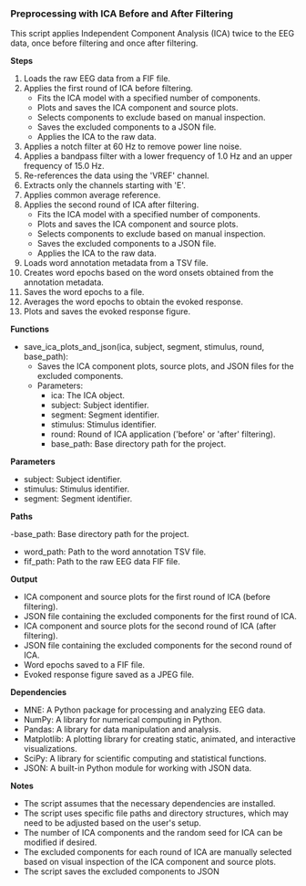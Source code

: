 ### Preprocessing with ICA Before and After Filtering

This script applies Independent Component Analysis (ICA) twice to the EEG data, once before filtering
and once after filtering.

**Steps**

1. Loads the raw EEG data from a FIF file.
2. Applies the first round of ICA before filtering.
   - Fits the ICA model with a specified number of components.
   - Plots and saves the ICA component and source plots.
   - Selects components to exclude based on manual inspection.
   - Saves the excluded components to a JSON file.
   - Applies the ICA to the raw data.
3. Applies a notch filter at 60 Hz to remove power line noise.
4. Applies a bandpass filter with a lower frequency of 1.0 Hz and an upper frequency of 15.0 Hz.
5. Re-references the data using the 'VREF' channel.
6. Extracts only the channels starting with 'E'.
7. Applies common average reference.
8. Applies the second round of ICA after filtering.
   - Fits the ICA model with a specified number of components.
   - Plots and saves the ICA component and source plots.
   - Selects components to exclude based on manual inspection.
   - Saves the excluded components to a JSON file.
   - Applies the ICA to the raw data.
9. Loads word annotation metadata from a TSV file.
10. Creates word epochs based on the word onsets obtained from the annotation metadata.
11. Saves the word epochs to a file.
12. Averages the word epochs to obtain the evoked response.
13. Plots and saves the evoked response figure.

**Functions**

- save_ica_plots_and_json(ica, subject, segment, stimulus, round, base_path):
  - Saves the ICA component plots, source plots, and JSON files for the excluded components.
  - Parameters:
    - ica: The ICA object.
    - subject: Subject identifier.
    - segment: Segment identifier.
    - stimulus: Stimulus identifier.
    - round: Round of ICA application ('before' or 'after' filtering).
    - base_path: Base directory path for the project.

**Parameters**

- subject: Subject identifier.
- stimulus: Stimulus identifier.
- segment: Segment identifier.

**Paths**

-base_path: Base directory path for the project.
- word_path: Path to the word annotation TSV file.
- fif_path: Path to the raw EEG data FIF file.

**Output**

- ICA component and source plots for the first round of ICA (before filtering).
- JSON file containing the excluded components for the first round of ICA.
- ICA component and source plots for the second round of ICA (after filtering).
- JSON file containing the excluded components for the second round of ICA.
- Word epochs saved to a FIF file.
- Evoked response figure saved as a JPEG file.

**Dependencies**

- MNE: A Python package for processing and analyzing EEG data.
- NumPy: A library for numerical computing in Python.
- Pandas: A library for data manipulation and analysis.
- Matplotlib: A plotting library for creating static, animated, and interactive visualizations.
- SciPy: A library for scientific computing and statistical functions.
- JSON: A built-in Python module for working with JSON data.

**Notes** 

- The script assumes that the necessary dependencies are installed.
- The script uses specific file paths and directory structures, which may need to be adjusted based on the user's setup.
- The number of ICA components and the random seed for ICA can be modified if desired.
- The excluded components for each round of ICA are manually selected based on visual inspection of the ICA component and source plots.
- The script saves the excluded components to JSON